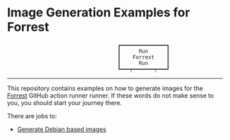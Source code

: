 Image Generation Examples for Forrest
=====================================

                                        ┏━━━━━━━━━━━━━━━┓
                                        ┃      Run      ┃
                                        ┃    Forrest    ┃
                                        ┃      Run      ┃
                                        ┗━━━┯━━━━━━━┯━━━┛

---

This repository contains examples on how to generate images for the
[Forrest](https://github.com/hnez/forrest/) GitHub action runner runner.
If these words do not make sense to you, you should start your journey there.

There are jobs to:

- [Generate Debian based images](.github/workflows/debian.yaml)
